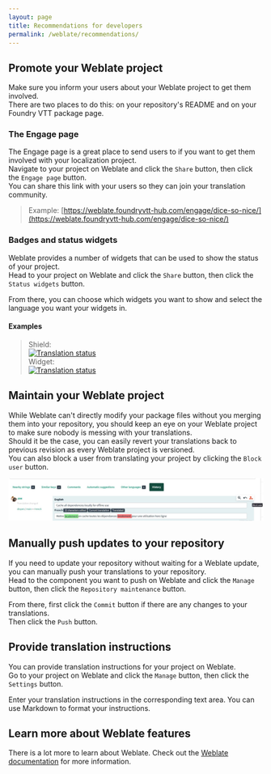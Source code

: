 ```yaml
---
layout: page
title: Recommendations for developers
permalink: /weblate/recommendations/
---
```


## Promote your Weblate project
Make sure you inform your users about your Weblate project to get them involved.  
There are two places to do this: on your repository's README and on your Foundry VTT package page.

### The Engage page
The Engage page is a great place to send users to if you want to get them involved with your localization project.  
Navigate to your project on Weblate and click the `Share` button, then click the `Engage page` button.  
You can share this link with your users so they can join your translation community.  

> Example: [https://weblate.foundryvtt-hub.com/engage/dice-so-nice/](https://weblate.foundryvtt-hub.com/engage/dice-so-nice/)

### Badges and status widgets
Weblate provides a number of widgets that can be used to show the status of your project.  
Head to your project on Weblate and click the `Share` button, then click the `Status widgets` button.  

From there, you can choose which widgets you want to show and select the language you want your widgets in.

#### Examples
> Shield:  
> [![Translation status](https://weblate.foundryvtt-hub.com/widgets/dice-so-nice/-/svg-badge.svg)](https://weblate.foundryvtt-hub.com/engage/dice-so-nice/)  
> Widget:   
> [![Translation status](https://weblate.foundryvtt-hub.com/widgets/dice-so-nice/-/287x66-grey.png)](https://weblate.foundryvtt-hub.com/engage/dice-so-nice/)

## Maintain your Weblate project
While Weblate can't directly modify your package files without you merging them into your repository, you should keep an eye on your Weblate project to make sure nobody is messing with your translations.  
Should it be the case, you can easily revert your translations back to previous revision as every Weblate project is versioned.  
You can also block a user from translating your project by clicking the `Block user` button.

![Block User](../images/blockuser.jpg)

## Manually push updates to your repository
If you need to update your repository without waiting for a Weblate update, you can manually push your translations to your repository.  
Head to the component you want to push on Weblate and click the `Manage` button, then click the `Repository maintenance` button.

From there, first click the `Commit` button if there are any changes to your translations.  
Then click the `Push` button.

## Provide translation instructions
You can provide translation instructions for your project on Weblate.  
Go to your project on Weblate and click the `Manage` button, then click the `Settings` button.

Enter your translation instructions in the corresponding text area. You can use Markdown to format your instructions.

## Learn more about Weblate features
There is a lot more to learn about Weblate. Check out the [Weblate documentation](https://docs.weblate.org/en/latest/) for more information.